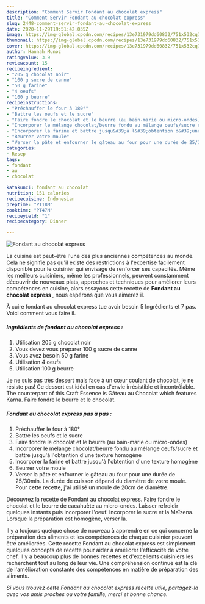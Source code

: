 ```yaml
---
description: "Comment Servir Fondant au chocolat express"
title: "Comment Servir Fondant au chocolat express"
slug: 2448-comment-servir-fondant-au-chocolat-express
date: 2020-11-29T19:51:42.035Z
image: https://img-global.cpcdn.com/recipes/13e731979dd60832/751x532cq70/fondant-au-chocolat-express-photo-principale-de-la-recette.jpg
thumbnail: https://img-global.cpcdn.com/recipes/13e731979dd60832/751x532cq70/fondant-au-chocolat-express-photo-principale-de-la-recette.jpg
cover: https://img-global.cpcdn.com/recipes/13e731979dd60832/751x532cq70/fondant-au-chocolat-express-photo-principale-de-la-recette.jpg
author: Hannah Munoz
ratingvalue: 3.9
reviewcount: 15
recipeingredient:
- "205 g chocolat noir"
- "100 g sucre de canne"
- "50 g farine"
- "4 oeufs"
- "100 g beurre"
recipeinstructions:
- "Préchauffer le four à 180°"
- "Battre les oeufs et le sucre"
- "Faire fondre le chocolat et le beurre (au bain-marie ou micro-ondes)"
- "Incorporer le mélange chocolat/beurre fondu au mélange oeufs/sucre et battre jusqu&#39;à l&#39;obtention d&#39;une texture homogène"
- "Incorporer la farine et battre jusqu&#39;à l&#39;obtention d&#39;une texture homogène"
- "Beurrer votre moule"
- "Verser la pâte et enfourner le gâteau au four pour une durée de 25/30min. La durée de cuisson dépend du diamètre de votre moule. Pour cette recette, j&#39;ai utilisé un moule de 20cm de diamètre."
categories:
- Resep
tags:
- fondant
- au
- chocolat

katakunci: fondant au chocolat 
nutrition: 151 calories
recipecuisine: Indonesian
preptime: "PT18M"
cooktime: "PT47M"
recipeyield: "1"
recipecategory: Dinner

---
```



![Fondant au chocolat express](https://img-global.cpcdn.com/recipes/13e731979dd60832/751x532cq70/fondant-au-chocolat-express-photo-principale-de-la-recette.jpg)

La cuisine est peut-être l'une des plus anciennes compétences au monde. Cela ne signifie pas qu'il existe des restrictions à l'expertise facilement disponible pour le cuisinier qui envisage de renforcer ses capacités. Même les meilleurs cuisiniers, même les professionnels, peuvent constamment découvrir de nouveaux plats, approches et techniques pour améliorer leurs compétences en cuisine, alors essayons cette recette de <strong> Fondant au chocolat express </strong>, nous espérons que vous aimerez il.

<!--inarticleads1-->

À cuire fondant au chocolat express tue avoir besoin 5 Ingrédients et 7 pas. Voici comment vous faire il.

##### Ingrédients de fondant au chocolat express :

1. Utilisation 205 g chocolat noir
1. Vous devez vous préparer 100 g sucre de canne
1. Vous avez besoin 50 g farine
1. Utilisation 4 oeufs
1. Utilisation 100 g beurre


Je ne suis pas très dessert mais face à un cœur coulant de chocolat, je ne résiste pas! Ce dessert est idéal en cas d&#39;envie irrésistible et incontrôlable. The counterpart of this Craft Essence is Gâteau au Chocolat which features Karna. Faire fondre le beurre et le chocolat. 

<!--inarticleads2-->

##### Fondant au chocolat express pas à pas :

1. Préchauffer le four à 180°
1. Battre les oeufs et le sucre
1. Faire fondre le chocolat et le beurre (au bain-marie ou micro-ondes)
1. Incorporer le mélange chocolat/beurre fondu au mélange oeufs/sucre et battre jusqu&#39;à l&#39;obtention d&#39;une texture homogène
1. Incorporer la farine et battre jusqu&#39;à l&#39;obtention d&#39;une texture homogène
1. Beurrer votre moule
1. Verser la pâte et enfourner le gâteau au four pour une durée de 25/30min. La durée de cuisson dépend du diamètre de votre moule. Pour cette recette, j&#39;ai utilisé un moule de 20cm de diamètre.


Découvrez la recette de Fondant au chocolat express. Faire fondre le chocolat et le beurre de cacahuète au micro-ondes. Laisser refroidir quelques instants puis incorporer l&#39;oeuf. Incorporer le sucre et la Maïzena. Lorsque la préparation est homogène, verser la. 

<!--inarticleads1-->

<p>
Il y a toujours quelque chose de nouveau à apprendre en ce qui concerne la préparation des aliments et les compétences de chaque cuisinier peuvent être améliorées. Cette recette Fondant au chocolat express est simplement quelques concepts de recette pour aider à améliorer l'efficacité de votre chef. Il y a beaucoup plus de bonnes recettes et d'excellents cuisiniers les recherchent tout au long de leur vie. Une compréhension continue est la clé de l'amélioration constante des compétences en matière de préparation des aliments.
</p>

<p>
<i>Si vous trouvez cette Fondant au chocolat express recette utile, partagez-la avec vos amis proches ou votre famille, merci et bonne chance.</i>
</p>
